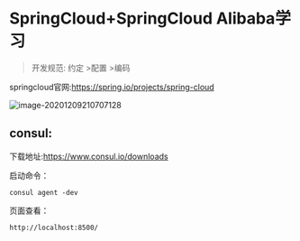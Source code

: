 # SpringCloud+SpringCloud Alibaba学习
> 开发规范: 约定 >配置  >编码

springcloud官网:https://spring.io/projects/spring-cloud

![image-20201209210707128](C:\Users\zheng\AppData\Roaming\Typora\typora-user-images\image-20201209210707128.png)

## consul:

下载地址:https://www.consul.io/downloads

启动命令：

```
consul agent -dev
```

页面查看：

```
http://localhost:8500/
```